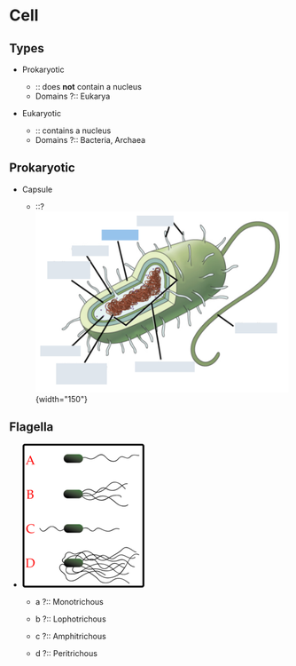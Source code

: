 # Cell

## Types

-   Prokaryotic

    -   :: does **not** contain a nucleus
    -   Domains ?:: Eukarya

-   Eukaryotic

    -   :: contains a nucleus
    -   Domains ?:: Bacteria, Archaea

## Prokaryotic

-   Capsule

    -   ::?  
        ![Prokaryotic Capsule](images/prokaryotic-capsule.png){width="150"}

## Flagella

-   ![Flagella](images/flagella.png)

    -   a ?:: Monotrichous

    -   b ?:: Lophotrichous

    -   c ?:: Amphitrichous

    -   d ?:: Peritrichous
